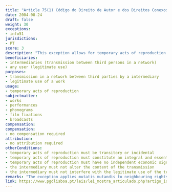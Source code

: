 ```yaml
---
title: "Article 75(1) Código do Direito de Autor e dos Direitos Conexos"
date: 2004-08-24
draft: false
weight: 30
exceptions:
- info51
jurisdictions:
- PT
score: 3
description: "This exception allows for temporary acts of reproduction that are transient, episodic or accessory, that are an integral and essential part of a technological process and whose sole purpose is to allow transmission over a network between third parties by an intermediary, or a legitimate use of a protected work and which does not, in itself, have economic significance, including, to the extent that it fulfills the conditions set out, the acts that enable navigation on networks and temporary storage, as well as those that allow efficient operation of transmission systems, provided that the intermediary does not alter the content of the transmission and does not interfere with the legitimate use of the technology according to the good market practices, to obtain data on the use of the information, and in general the merely technological transmission processes." 
beneficiaries:
- intermediaries (transmission between third persons in a network)
- any user (legitimate use)
purposes: 
- transmission in a network between third parties by a intermediary 
- legitimate use of a work
usage:
- temporary acts of reproduction
subjectmatter:
- works
- performances
- phonograms
- film fixations
- broadcasts
compensation:
compensation:
- no compensation required
attribution: 
- no attribution required
otherConditions: 
- temporary acts of reproduction must be transitory or incidental
- temporary acts of reproduction must constitute an integral and essential part of a technical process
- temporary acts of reproduction must have no independent economic significance
- the intermediary must not alter the content of the transmission 
- the intermediary must not interfere with the legitimate use of the technology according to the good market practices, to obtain data on the use of the information, and in general the merely technological transmission processes
remarks: "The exception applies mutatis mutandis to neighbouring rights under art. 189(3) of the Copyright code."
link: https://www.pgdlisboa.pt/leis/lei_mostra_articulado.php?artigo_id=484A0075&nid=484&tabela=leis&pagina=1&ficha=1&so_miolo=&nversao=#artigo
---
```

